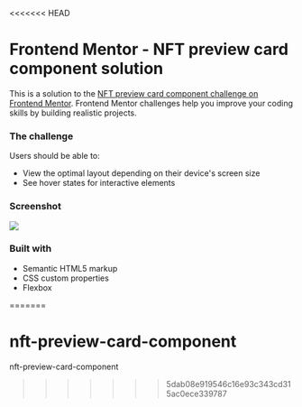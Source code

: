 <<<<<<< HEAD
# Frontend Mentor - NFT preview card component solution

This is a solution to the [NFT preview card component challenge on Frontend Mentor](https://www.frontendmentor.io/challenges/nft-preview-card-component-SbdUL_w0U). Frontend Mentor challenges help you improve your coding skills by building realistic projects. 

### The challenge

Users should be able to:

- View the optimal layout depending on their device's screen size
- See hover states for interactive elements

### Screenshot

![](./screenshot.jpg)

### Built with

- Semantic HTML5 markup
- CSS custom properties
- Flexbox

=======
# nft-preview-card-component
nft-preview-card-component
>>>>>>> 5dab08e919546c16e93c343cd315ac0ece339787
